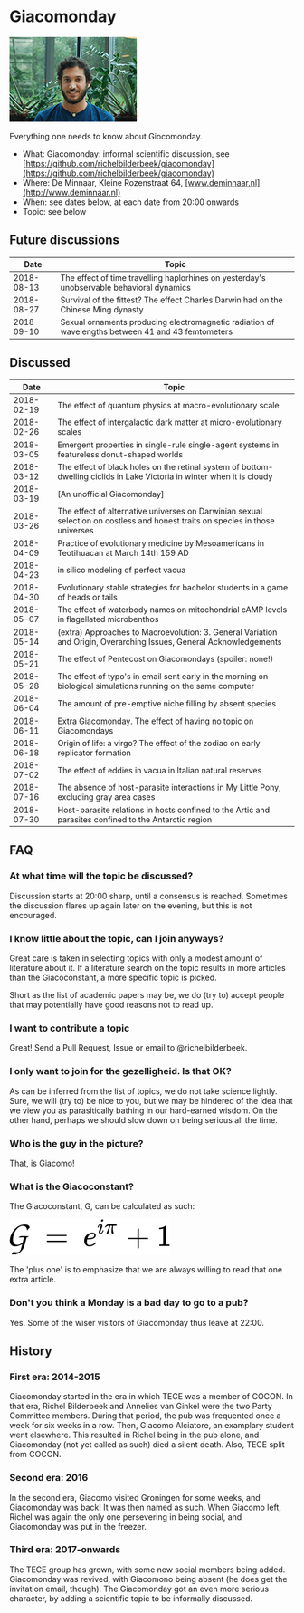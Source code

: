 # Giacomonday

![Giacomo](giacomo.png)

Everything one needs to know about Giocomonday.

 * What: Giacomonday: informal scientific discussion, see [https://github.com/richelbilderbeek/giacomonday](https://github.com/richelbilderbeek/giacomonday)
 * Where: De Minnaar, Kleine Rozenstraat 64, [www.deminnaar.nl](http://www.deminnaar.nl)
 * When: see dates below, at each date from 20:00 onwards
 * Topic: see below

## Future discussions

Date|Topic
---|---
2018-08-13|The effect of time travelling haplorhines on yesterday's unobservable behavioral dynamics
2018-08-27|Survival of the fittest? The effect Charles Darwin had on the Chinese Ming dynasty
2018-09-10|Sexual ornaments producing electromagnetic radiation of wavelengths between 41 and 43 femtometers

## Discussed

Date|Topic
---|---
2018-02-19|The effect of quantum physics at macro-evolutionary scale
2018-02-26|The effect of intergalactic dark matter at micro-evolutionary scales
2018-03-05|Emergent properties in single-rule single-agent systems in featureless donut-shaped worlds
2018-03-12|The effect of black holes on the retinal system of bottom-dwelling ciclids in Lake Victoria in winter when it is cloudy 
2018-03-19|[An unofficial Giacomonday]
2018-03-26|The effect of alternative universes on Darwinian sexual selection on costless and honest traits on species in those universes
2018-04-09|Practice of evolutionary medicine by Mesoamericans in Teotihuacan at March 14th 159 AD 
2018-04-23|in silico modeling of perfect vacua
2018-04-30|Evolutionary stable strategies for bachelor students in a game of heads or tails  
2018-05-07|The effect of waterbody names on mitochondrial cAMP levels in flagellated microbenthos
2018-05-14|(extra) Approaches to Macroevolution: 3. General Variation and Origin, Overarching Issues, General Acknowledgements
2018-05-21|The effect of Pentecost on Giacomondays (spoiler: none!)
2018-05-28|The effect of typo's in email sent early in the morning on biological simulations running on the same computer
2018-06-04|The amount of pre-emptive niche filling by absent species
2018-06-11|Extra Giacomonday. The effect of having no topic on Giacomondays
2018-06-18|Origin of life: a virgo? The effect of the zodiac on early replicator formation 
2018-07-02|The effect of eddies in vacua in Italian natural reserves
2018-07-16|The absence of host-parasite interactions in My Little Pony, excluding gray area cases 
2018-07-30|Host-parasite relations in hosts confined to the Artic and parasites confined to the Antarctic region 

## FAQ

### At what time will the topic be discussed?

Discussion starts at 20:00 sharp, until a 
consensus is reached. Sometimes the discussion
flares up again later on the evening, but this
is not encouraged.

### I know little about the topic, can I join anyways?

Great care is taken in selecting topics with only
a modest amount of literature about it. If a literature
search on the topic results in more articles 
than the Giacoconstant, a more specific topic is picked. 

Short as the list of academic papers may be, 
we do (try to) accept people 
that may potentially have good reasons not to read up.

### I want to contribute a topic

Great! Send a Pull Request, Issue or email to @richelbilderbeek.

### I only want to join for the gezelligheid. Is that OK?

As can be inferred from the list of topics, we do not
take science lightly. Sure, we will (try to) be nice
to you, but we may be hindered of the idea that we 
view you as parasitically bathing in our hard-earned 
wisdom. On the other hand, perhaps we should slow
down on being serious all the time.

### Who is the guy in the picture?

That, is Giacomo!

### What is the Giacoconstant?

The Giacoconstant, G, can be calculated as such:

![Giacomonday constant](giacomonday_constant.png)

The 'plus one' is to emphasize that we are always
willing to read that one extra article.

### Don't you think a Monday is a bad day to go to a pub?

Yes. Some of the wiser visitors of Giacomonday thus leave at 22:00.

## History

### First era: 2014-2015

Giacomonday started in the era in which TECE was a member of COCON. In that era,
Richel Bilderbeek and Annelies van Ginkel were the two Party Committee members.
During that period, the pub was frequented once a week for six weeks in a row. Then,
Giacomo Alciatore, an examplary student went elsewhere. This resulted in Richel being
in the pub alone, and Giacomonday (not yet called as such) died a silent death. Also,
TECE split from COCON.

### Second era: 2016

In the second era, Giacomo visited Groningen for some weeks, and Giacomonday was
back! It was then named as such. When Giacomo left, Richel was again the only
one persevering in being social, and Giacomonday was put in the freezer.

### Third era: 2017-onwards

The TECE group has grown, with some new social members being added. Giacomonday
was revived, with Giacomono being absent (he does get the invitation 
email, though). The Giacomonday got an even more serious character, by 
adding a scientific topic to be informally discussed.
